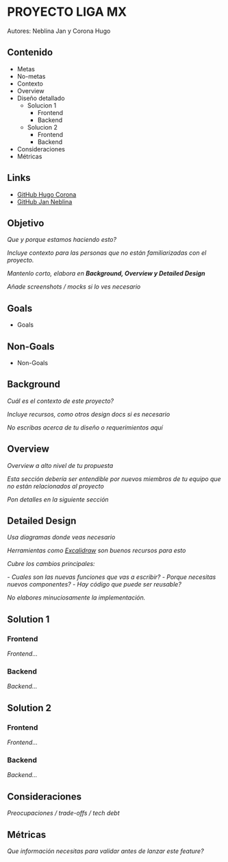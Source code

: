 # PROYECTO LIGA MX

Autores: Neblina Jan y Corona Hugo

## Contenido
- Metas
- No-metas
- Contexto
- Overview
- Diseño detallado
  - Solucion 1
    - Frontend
    - Backend
  - Solucion 2
    - Frontend
    - Backend
- Consideraciones
- Métricas

## Links
- [GitHub Hugo Corona](https://github.com/Hugocrown1)
- [GitHub Jan Neblina](https://github.com/jneblina)

## Objetivo
_Que y porque estamos haciendo esto?_

_Incluye contexto para las personas que no están familiarizadas con el proyecto._

_Mantenlo corto, elabora en **Background, Overview y Detailed Design**_

_Añade screenshots / mocks si lo ves necesario_

## Goals
- Goals
## Non-Goals
- Non-Goals

## Background
_Cuál es el contexto de este proyecto?_

_Incluye recursos, como otros design docs si es necesario_

_No escribas acerca de tu diseño o requerimientos aquí_

## Overview
_Overview a alto nivel de tu propuesta_

_Esta sección debería ser entendible por nuevos miembros de tu equipo que no están relacionados al proyecto_

_Pon detalles en la siguiente sección_

## Detailed Design
_Usa diagramas donde veas necesario_

_Herramientas como [Excalidraw](https://excalidraw.com) son buenos recursos para esto_

_Cubre los cambios principales:_

 _- Cuales son las nuevas funciones que vas a escribir?_
 _- Porque necesitas nuevos componentes?_
 _- Hay código que puede ser reusable?_

_No elabores minuciosamente la implementación._

## Solution 1
### Frontend
_Frontend…_
### Backend
_Backend…_

## Solution 2
### Frontend
_Frontend…_
### Backend
_Backend…_

## Consideraciones
_Preocupaciones / trade-offs / tech debt_

## Métricas
_Que información necesitas para validar antes de lanzar este feature?_
